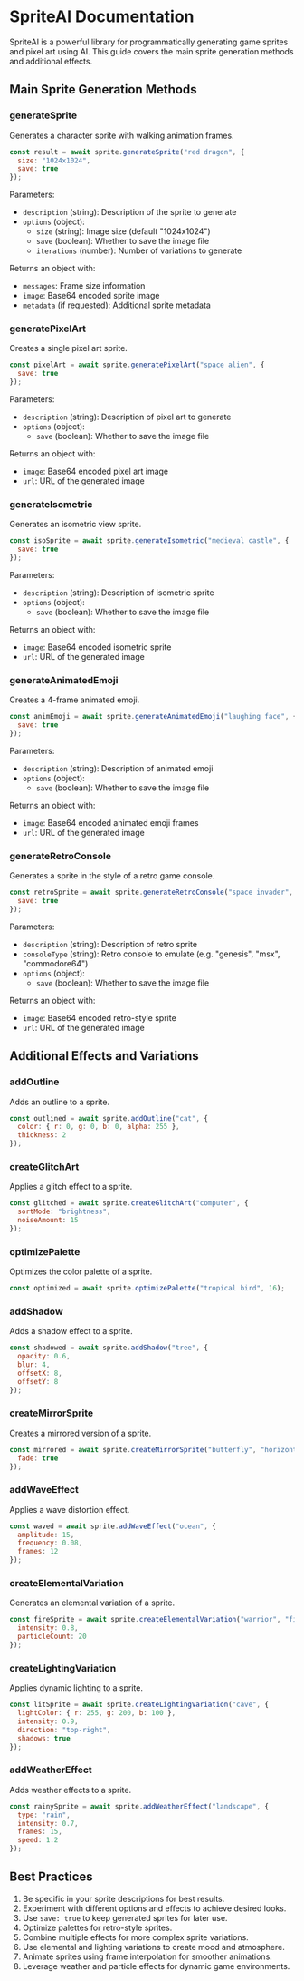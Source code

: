 

  # SpriteAI Documentation

SpriteAI is a powerful library for programmatically generating game sprites and pixel art using AI. This guide covers the main sprite generation methods and additional effects.

## Main Sprite Generation Methods

### generateSprite

Generates a character sprite with walking animation frames.

```javascript
const result = await sprite.generateSprite("red dragon", {
  size: "1024x1024",
  save: true
});
```

Parameters:
- `description` (string): Description of the sprite to generate
- `options` (object):
  - `size` (string): Image size (default "1024x1024") 
  - `save` (boolean): Whether to save the image file
  - `iterations` (number): Number of variations to generate

Returns an object with:
- `messages`: Frame size information
- `image`: Base64 encoded sprite image
- `metadata` (if requested): Additional sprite metadata

### generatePixelArt  

Creates a single pixel art sprite.

```javascript
const pixelArt = await sprite.generatePixelArt("space alien", {
  save: true
});
```

Parameters:
- `description` (string): Description of pixel art to generate
- `options` (object): 
  - `save` (boolean): Whether to save the image file

Returns an object with:
- `image`: Base64 encoded pixel art image
- `url`: URL of the generated image

### generateIsometric

Generates an isometric view sprite.

```javascript 
const isoSprite = await sprite.generateIsometric("medieval castle", {
  save: true
});
```

Parameters:
- `description` (string): Description of isometric sprite
- `options` (object):
  - `save` (boolean): Whether to save the image file

Returns an object with:
- `image`: Base64 encoded isometric sprite
- `url`: URL of the generated image

### generateAnimatedEmoji

Creates a 4-frame animated emoji.

```javascript
const animEmoji = await sprite.generateAnimatedEmoji("laughing face", {
  save: true  
});
```

Parameters:
- `description` (string): Description of animated emoji
- `options` (object):
  - `save` (boolean): Whether to save the image file

Returns an object with:
- `image`: Base64 encoded animated emoji frames
- `url`: URL of the generated image

### generateRetroConsole

Generates a sprite in the style of a retro game console.

```javascript
const retroSprite = await sprite.generateRetroConsole("space invader", "genesis", {
  save: true
});
```

Parameters:
- `description` (string): Description of retro sprite
- `consoleType` (string): Retro console to emulate (e.g. "genesis", "msx", "commodore64")
- `options` (object):
  - `save` (boolean): Whether to save the image file

Returns an object with:
- `image`: Base64 encoded retro-style sprite
- `url`: URL of the generated image

## Additional Effects and Variations

### addOutline

Adds an outline to a sprite.

```javascript
const outlined = await sprite.addOutline("cat", {
  color: { r: 0, g: 0, b: 0, alpha: 255 },
  thickness: 2
});
```

### createGlitchArt

Applies a glitch effect to a sprite.

```javascript
const glitched = await sprite.createGlitchArt("computer", {
  sortMode: "brightness",
  noiseAmount: 15  
});
```

### optimizePalette

Optimizes the color palette of a sprite.

```javascript
const optimized = await sprite.optimizePalette("tropical bird", 16);
```

### addShadow

Adds a shadow effect to a sprite.

```javascript
const shadowed = await sprite.addShadow("tree", {
  opacity: 0.6,
  blur: 4,
  offsetX: 8,
  offsetY: 8
});
```

### createMirrorSprite

Creates a mirrored version of a sprite.

```javascript
const mirrored = await sprite.createMirrorSprite("butterfly", "horizontal", {
  fade: true
});
```

### addWaveEffect

Applies a wave distortion effect.

```javascript
const waved = await sprite.addWaveEffect("ocean", {
  amplitude: 15,
  frequency: 0.08,
  frames: 12
});
```

### createElementalVariation

Generates an elemental variation of a sprite.

```javascript
const fireSprite = await sprite.createElementalVariation("warrior", "fire", {
  intensity: 0.8,
  particleCount: 20
});
```

### createLightingVariation

Applies dynamic lighting to a sprite.

```javascript
const litSprite = await sprite.createLightingVariation("cave", {
  lightColor: { r: 255, g: 200, b: 100 },
  intensity: 0.9,
  direction: "top-right",
  shadows: true
});
```

### addWeatherEffect

Adds weather effects to a sprite.

```javascript
const rainySprite = await sprite.addWeatherEffect("landscape", {
  type: "rain",
  intensity: 0.7,
  frames: 15,
  speed: 1.2
});
```

## Best Practices

1. Be specific in your sprite descriptions for best results.
2. Experiment with different options and effects to achieve desired looks.
3. Use `save: true` to keep generated sprites for later use.
4. Optimize palettes for retro-style sprites.
5. Combine multiple effects for more complex sprite variations.
6. Use elemental and lighting variations to create mood and atmosphere.
7. Animate sprites using frame interpolation for smoother animations.
8. Leverage weather and particle effects for dynamic game environments.

  
